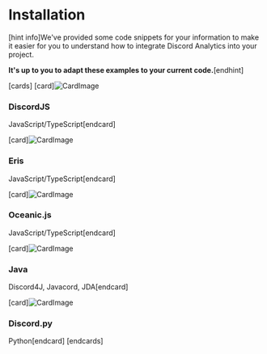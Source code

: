 # Installation

[hint info]We've provided some code snippets for your information to make it easier for you to understand how to integrate Discord Analytics into your project.

**It's up to you to adapt these examples to your current code.**[endhint]

[cards]
[card]![CardImage](https://i.imgur.com/GHlKoc1.png)

<h3>DiscordJS</h3>
JavaScript/TypeScript[endcard]

[card]![CardImage](https://i.imgur.com/GHlKoc1.png)

<h3>Eris</h3>
JavaScript/TypeScript[endcard]

[card]![CardImage](https://i.imgur.com/GHlKoc1.png)

<h3>Oceanic.js</h3>
JavaScript/TypeScript[endcard]

[card]![CardImage](https://i.imgur.com/GHlKoc1.png)

<h3>Java</h3>
Discord4J, Javacord, JDA[endcard]

[card]![CardImage](https://i.imgur.com/GHlKoc1.png)

<h3>Discord.py</h3>
Python[endcard]
[endcards]
